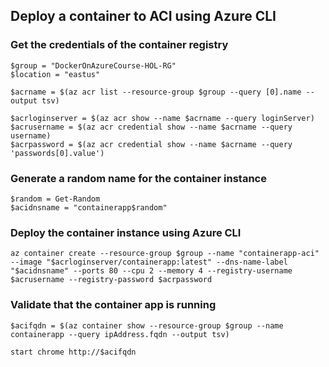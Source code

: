 

## Deploy a container to ACI using Azure CLI

### Get the credentials of the container registry
```
$group = "DockerOnAzureCourse-HOL-RG"
$location = "eastus"

$acrname = $(az acr list --resource-group $group --query [0].name --output tsv)

$acrloginserver = $(az acr show --name $acrname --query loginServer)
$acrusername = $(az acr credential show --name $acrname --query username)
$acrpassword = $(az acr credential show --name $acrname --query 'passwords[0].value')
```

### Generate a random name for the container instance
```
$random = Get-Random
$acidnsname = "containerapp$random"
```

### Deploy the container instance using Azure CLI
```
az container create --resource-group $group --name "containerapp-aci" --image "$acrloginserver/containerapp:latest" --dns-name-label "$acidnsname" --ports 80 --cpu 2 --memory 4 --registry-username $acrusername --registry-password $acrpassword
```

### Validate that the container app is running
```
$acifqdn = $(az container show --resource-group $group --name containerapp --query ipAddress.fqdn --output tsv)

start chrome http://$acifqdn
```




